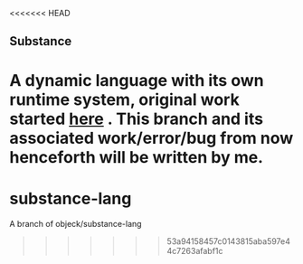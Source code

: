 <<<<<<< HEAD
## Substance
A dynamic language with its own runtime system, original work started [here](https://github.com/objeck/substance-lang) . This branch and its associated work/error/bug from now henceforth will be written by me.
=======
# substance-lang
A branch of objeck/substance-lang
>>>>>>> 53a94158457c0143815aba597e44c7263afabf1c
